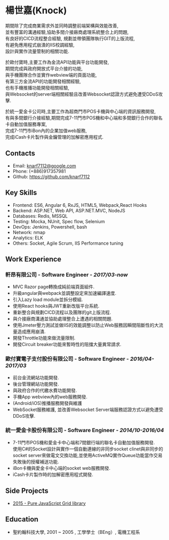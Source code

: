 # 楊世嘉(Knock)

期間除了完成商業需求外並同時調整前端架構與效能改善,  
並有豐富的溝通經驗,協助多間介接廠商處理系統整合上的問題,  
有良好的CICD流程整合經驗, 規劃並帶領團隊執行GIT的上版流程,  
有避免應用程式崩潰的IIS校調經驗,  
設計與實作流量管制的相關功能.  

於歐付寶時,主要工作為金流API功能與平台功能開發,  
期間完成與政府開放式平台介接的功能,  
與手機團隊合作並實作webview端的頁面功能,  
有第三方金流API的功能開發相關經驗,  
也有手機推播功能開發相關經驗,  
與Websocket的server端相關經驗且改善Websocket認證方式避免遭受DDoS攻擊.  

於統一愛金卡公司時,主要工作為超商門市POS卡機與中心端的資訊服務開發,  
有與多間銀行介接經驗,期間完成7-11門市POS機和中心端和多間銀行合作的聯名卡自動加值服務專案,  
完成7-11門市iBon內的企業加值web服務,  
完成iCash卡片製作與金鑰管理的加解密應用程式.  

## Contacts

- Email: knarf7112@google.com
- Phone: (+886)917357981
- Github: <https://github.com/knarf7112>

## Key Skills

- Frontend: ES6, Angular 6, RxJS, HTML5, Webpack,React Hooks
- Backend: ASP.NET, Web API, ASP.NET.MVC, NodeJS
- Databases: Redis, MSSQL
- Testing: Mocka, NUnit, Spec flow, Selenium
- DevOps: Jenkins, Powershell, bash
- Network: nmap
- Analytics: ELK
- Others: Socket, Agile Scrum, IIS Performance tuning

## Work Experience

### 軒昂有限公司 - Software Engineer - _2017/03-now_
- MVC Razor page轉換成純前端頁面組件.
- 升級angular與webpack並調整設定來加速編譯速度.
- 引入Lazy load module並拆分模組.
- 使用React hooks與JWT重新改版平台系統.
- 重新整合與規劃CICD流程以及團隊的git上版流程.
- 與介接廠商溝通並協助處理整合上遭遇的相關問題.
- 使用Jmeter壓力測試並做IIS的效能調整以防止Web服務因瞬間阻斷性的大流量造成應用崩潰.
- 開發Throttle功能來做流量限制.
- 開發Circuit breaker功能來暫時性的阻擋大量異常請求.

### 歐付寶電子支付股份有限公司 - Software Engineer - _2016/04-2017/03_
- 前台金流網站功能開發.
- 後台管理網站功能開發.
- 與政府合作的代繳水費功能開發.
- 手機App webview內的web服務開發.
- (Android/iOS)推播服務開發與維護
- WebSocket服務維護, 並改善Websocket Server端服務認證方式以避免遭受DDoS攻擊.

### 統一愛金卡股份有限公司 - Software Engineer - _2014/10-2016/04_
- 7-11門市POS機和愛金卡中心端和7間銀行端的聯名卡自動加值服務開發.  
  使用C#的Socket設計與實作一個自動連線的非同步socket clinet與非同步的socket server來做電文交換功能,並使用ActiveMQ實作Queue功能當作交易失敗後的授權補送功能.  
- iBon卡機與愛金卡中心端的socket web服務開發.
- iCash卡片製作時的加解密應用程式開發.


## Side Projects

- [2015 - Pure JavaScript Grid library](https://knarf7112.github.io/)

## Education

- 聖約翰科技大學, 2001 ~ 2005 , 工學學士（BEng）, 電機工程系


